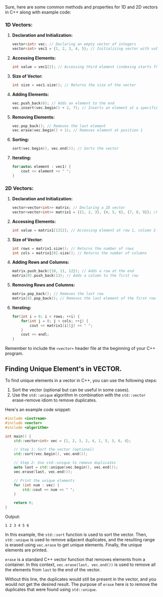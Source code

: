 Sure, here are some common methods and properties for 1D and 2D vectors in C++ along with example code:

### **1D Vectors:**

1. **Declaration and Initialization:**
   ```cpp
   vector<int> vec; // Declaring an empty vector of integers
   vector<int> vec1 = {1, 2, 3, 4, 5}; // Initializing vector with values
   ```

2. **Accessing Elements:**
   ```cpp
   int value = vec1[2]; // Accessing third element (indexing starts from 0)
   ```

3. **Size of Vector:**
   ```cpp
   int size = vec1.size(); // Returns the size of the vector
   ```

4. **Adding Elements:**
   ```cpp
   vec.push_back(6); // Adds an element to the end
   vec.insert(vec.begin() + 2, 7); // Inserts an element at a specific position
   ```

5. **Removing Elements:**
   ```cpp
   vec.pop_back(); // Removes the last element
   vec.erase(vec.begin() + 1); // Removes element at position 1
   ```

6. **Sorting:**
   ```cpp
   sort(vec.begin(), vec.end()); // Sorts the vector
   ```

7. **Iterating:**
   ```cpp
   for(auto& element : vec1) {
       cout << element << " ";
   }
   ```

### **2D Vectors:**

1. **Declaration and Initialization:**
   ```cpp
   vector<vector<int>> matrix; // Declaring a 2D vector
   vector<vector<int>> matrix1 = {{1, 2, 3}, {4, 5, 6}, {7, 8, 9}}; // Initializing a 2D vector
   ```

2. **Accessing Elements:**
   ```cpp
   int value = matrix1[1][2]; // Accessing element at row 1, column 2
   ```

3. **Size of Vector:**
   ```cpp
   int rows = matrix1.size(); // Returns the number of rows
   int cols = matrix1[0].size(); // Returns the number of columns
   ```

4. **Adding Rows and Columns:**
   ```cpp
   matrix.push_back({10, 11, 12}); // Adds a row at the end
   matrix[0].push_back(13); // Adds a column to the first row
   ```

5. **Removing Rows and Columns:**
   ```cpp
   matrix.pop_back(); // Removes the last row
   matrix[0].pop_back(); // Removes the last element of the first row
   ```

6. **Iterating:**
   ```cpp
   for(int i = 0; i < rows; ++i) {
       for(int j = 0; j < cols; ++j) {
           cout << matrix1[i][j] << " ";
       }
       cout << endl;
   }
   ```

Remember to include the `<vector>` header file at the beginning of your C++ program.

## Finding Unique Element's in VECTOR.

To find unique elements in a vector in C++, you can use the following steps:

1. Sort the vector (optional but can be useful in some cases).
2. Use the `std::unique` algorithm in combination with the `std::vector` erase-remove idiom to remove duplicates.

Here's an example code snippet:

```cpp
#include <iostream>
#include <vector>
#include <algorithm>

int main() {
    std::vector<int> vec = {1, 2, 3, 2, 4, 1, 5, 3, 6, 4};

    // Step 1: Sort the vector (optional)
    std::sort(vec.begin(), vec.end());

    // Step 2: Use std::unique to remove duplicates
    auto last = std::unique(vec.begin(), vec.end());
    vec.erase(last, vec.end());

    // Print the unique elements
    for (int num : vec) {
        std::cout << num << " ";
    }

    return 0;
}
```

Output:
```
1 2 3 4 5 6
```

In this example, the `std::sort` function is used to sort the vector. Then, `std::unique` is used to remove adjacent duplicates, and the resulting range is erased using `vec.erase` to get unique elements. Finally, the unique elements are printed.

`erase` is a standard C++ vector function that removes elements from a container. In this context, `vec.erase(last, vec.end())` is used to remove all the elements from `last` to the end of the vector.

Without this line, the duplicates would still be present in the vector, and you would not get the desired result. The purpose of `erase` here is to remove the duplicates that were found using `std::unique`.



